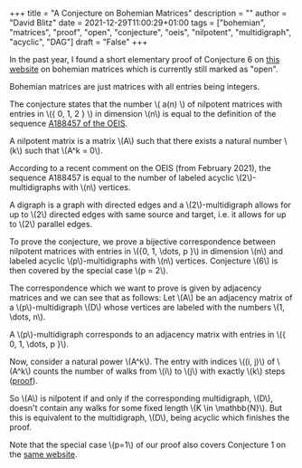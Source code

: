 +++
title = "A Conjecture on Bohemian Matrices"
description = ""
author = "David Blitz"
date = 2021-12-29T11:00:29+01:00
tags = ["bohemian", "matrices", "proof", "open", "conjecture", "oeis", "nilpotent", "multidigraph", "acyclic", "DAG"]
draft = "False"
+++

In the past year, I found a short elementary proof of Conjecture 6 on [this website](http://www.bohemianmatrices.com/cpdb/) on bohemian matrices which is currently still marked as "open". 

Bohemian matrices are just matrices with all entries being integers.

The conjecture states that the number \\( a(n) \\) of nilpotent matrices with entries in \\(\{ 0, 1, 2 \} \\) in dimension \\(n\\) is equal to the definition of the sequence [A188457 of the OEIS](https://oeis.org/A188457).

A nilpotent matrix is a matrix \\(A\\) such that there exists a natural number \\(k\\) such that 
 \\(A^k = 0\\).

According to a recent comment on the OEIS (from February 2021), the sequence A188457 is equal to the number of labeled acyclic \\(2\\)-multidigraphs with \\(n\\) vertices.

A digraph is a graph with directed edges and a \\(2\\)-multidigraph allows for up to \\(2\\) directed edges with same source and target, i.e. it allows for up to \\(2\\) parallel edges.

To prove the conjecture, we prove a bijective correspondence between nilpotent matrices with entries in \\(\{0, 1, \dots, p \}\\) in dimension \\(n\\) and labeled acyclic \\(p\\)-multidigraphs with \\(n\\) vertices. Conjecture \\(6\\) is then covered by the special case \\(p = 2\\).

The correspondence which we want to prove is given by adjacency matrices and we can see that as follows:
Let \\(A\\) be an adjacency matrix of a \\(p\\)-multidigraph \\(D\\) whose vertices are labeled with the numbers \\(1, \dots, n\\). 

A \\(p\\)-multidigraph corresponds to an adjacency matrix with entries in \\(\{ 0, 1, \dots, p \}\\).

Now, consider a natural power \\(A^k\\). The entry with indices \\((i, j)\\) of \\(A^k\\) counts the number of walks from \\(i\\) to \\(j\\) with exactly \\(k\\) steps 
([proof](https://www.um.edu.mt/library/oar/bitstream/123456789/24439/1/powers%20of%20the%20adjacency%20matrix.pdf)).

So \\(A\\) is nilpotent if and only if the corresponding multidigraph, \\(D\\), doesn't contain any walks for some fixed length \\(K \in \mathbb{N}\\). But this is equivalent to the multidigraph, \\(D\\), being acyclic which finishes the proof.

Note that the special case \\(p=1\\) of our proof also covers Conjecture 1 on the [same website](http://www.bohemianmatrices.com/cpdb/).